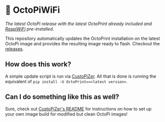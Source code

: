 # 🤖 OctoPiWiFi

*The latest OctoPi release with the latest OctoPrint already included and [RaspiWiFi](https://github.com/jasbur/RaspiWiFi) pre-installed.*

This repository automatically updates the OctoPrint installation on the latest OctoPi image
and provides the resulting image ready to flash. Checkout the [releases](https://github.com/jneilliii/OctoPiWiFi/releases).

## How does this work?

A simple update script is run via [CustoPiZer](https://github.com/OctoPrint/CustoPiZer).
All that is done is running the equivalent of `pip install -U OctoPrint==<latest version>`.

## Can I do something like this as well?

Sure, check out [CustoPiZer's README](https://github.com/OctoPrint/CustoPiZer) for 
instructions on how to set up your own image build for modified but clean OctoPi images!
